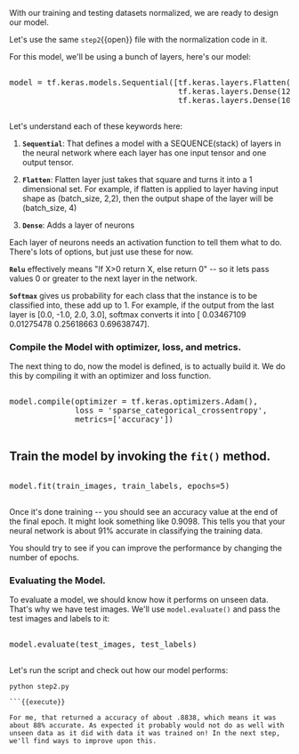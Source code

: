 
With our training and testing datasets normalized, we are ready to design our model. 

Let's use the same `step2`{{open}} file with the normalization code in it.

For this model, we'll be using a bunch of layers, here's our model:

<pre class="file" data-filename="step2.py" data-target="append">

model = tf.keras.models.Sequential([tf.keras.layers.Flatten(), 
                                    tf.keras.layers.Dense(128, activation=tf.nn.relu), 
                                    tf.keras.layers.Dense(10, activation=tf.nn.softmax)])

</pre>

Let's understand each of these keywords here:

1. **`Sequential`**: That defines a model with a SEQUENCE(stack) of layers in the neural network where each layer has one input tensor and one output tensor.

2. **`Flatten`**: Flatten layer just takes that square and turns it into a 1 dimensional set. For example, if flatten is applied to layer having input shape as (batch_size, 2,2), then the output shape of the layer will be (batch_size, 4)

3. **`Dense`**: Adds a layer of neurons

Each layer of neurons needs an activation function to tell them what to do. There's lots of options, but just use these for now.

**`Relu`** effectively means "If X>0 return X, else return 0" -- so it lets pass values 0 or greater to the next layer in the network.

**`Softmax`** gives us probability for each class that the instance is to be classified into, these add up to 1. For example, if the output from the last layer is [0.0, -1.0, 2.0, 3.0], softmax converts it into [ 0.03467109  0.01275478  0.25618663  0.69638747].


### Compile the Model with optimizer, loss, and metrics.
The next thing to do, now the model is defined, is to actually build it. We do this by compiling it with an optimizer and loss function.

<pre class="file" data-filename="step2.py" data-target="append">

model.compile(optimizer = tf.keras.optimizers.Adam(),
              loss = 'sparse_categorical_crossentropy',
              metrics=['accuracy'])

</pre>


## Train the model by invoking the `fit()` method.

<pre class="file" data-filename="step2.py" data-target="append">

model.fit(train_images, train_labels, epochs=5)

</pre>

Once it's done training -- you should see an accuracy value at the end of the final epoch. It might look something like 0.9098. This tells you that your neural network is about 91% accurate in classifying the training data.

You should try to see if you can improve the performance by changing the number of epochs.


### Evaluating the Model.
To evaluate a model, we should know how it performs on unseen data. That's why we have test images. We'll use `model.evaluate()` and pass the test images and labels to it:

<pre class="file" data-filename="step2.py" data-target="append">

model.evaluate(test_images, test_labels)

</pre>


Let's run the script and check out how our model performs:

```
python step2.py

```{{execute}}

For me, that returned a accuracy of about .8838, which means it was about 88% accurate. As expected it probably would not do as well with unseen data as it did with data it was trained on! In the next step, we'll find ways to improve upon this.